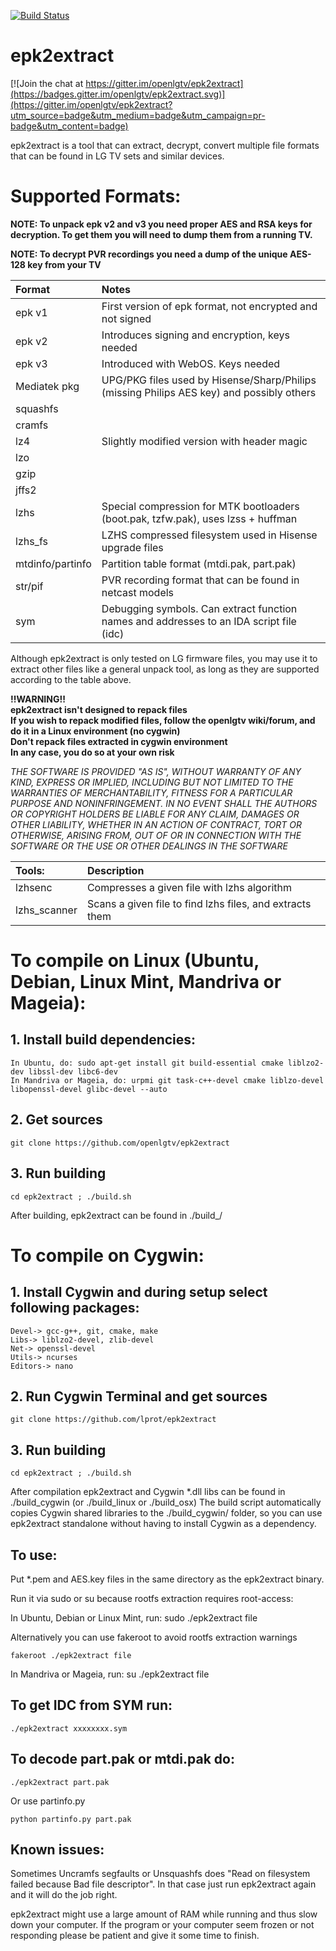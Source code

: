 [![Build Status](https://travis-ci.org/openlgtv/epk2extract.svg?branch=master)](https://travis-ci.org/openlgtv/epk2extract)

epk2extract
===========

[![Join the chat at https://gitter.im/openlgtv/epk2extract](https://badges.gitter.im/openlgtv/epk2extract.svg)](https://gitter.im/openlgtv/epk2extract?utm_source=badge&utm_medium=badge&utm_campaign=pr-badge&utm_content=badge)

epk2extract is a tool that can extract, decrypt, convert multiple file formats that can be found in LG TV sets and similar devices.

Supported Formats:
===========================================
**NOTE: To unpack epk v2 and v3 you need proper AES and RSA keys for decryption. To get them you will need to dump them from a running TV.**

**NOTE: To decrypt PVR recordings you need a dump of the unique AES-128 key from your TV**

| Format	| Notes
| :-----	| :-----
| epk v1	| First version of epk format, not encrypted and not signed
| epk v2	| Introduces signing and encryption, keys needed
| epk v3   	| Introduced with WebOS. Keys needed
| Mediatek pkg | UPG/PKG files used by Hisense/Sharp/Philips (missing Philips AES key) and possibly others
| squashfs	| 
| cramfs	| 
| lz4		| Slightly modified version with header magic
| lzo		| 
| gzip		| 
| jffs2		| 
| lzhs		| Special compression for MTK bootloaders (boot.pak, tzfw.pak), uses lzss + huffman
| lzhs_fs   | LZHS compressed filesystem used in Hisense upgrade files
| mtdinfo/partinfo |  Partition table format (mtdi.pak, part.pak)
| str/pif	| PVR recording format that can be found in netcast models
| sym		| Debugging symbols. Can extract function names and addresses to an IDA script file (idc)

Although epk2extract is only tested on LG firmware files, you may use it to extract other files like a general unpack tool, as long as they are supported according to the table above.

**!!WARNING!!**<br>
**epk2extract isn't designed to repack files**<br>
**If you wish to repack modified files, follow the openlgtv wiki/forum, and do it in a Linux environment (no cygwin)**<br>
**Don't repack files extracted in cygwin environment**<br>
**In any case, you do so at your own risk**<br>

*THE SOFTWARE IS PROVIDED "AS IS", WITHOUT WARRANTY OF ANY KIND,
EXPRESS OR IMPLIED, INCLUDING BUT NOT LIMITED TO THE WARRANTIES
OF MERCHANTABILITY, FITNESS FOR A PARTICULAR PURPOSE AND
NONINFRINGEMENT. IN NO EVENT SHALL THE AUTHORS OR COPYRIGHT
HOLDERS BE LIABLE FOR ANY CLAIM, DAMAGES OR OTHER LIABILITY,
WHETHER IN AN ACTION OF CONTRACT, TORT OR OTHERWISE, ARISING
FROM, OUT OF OR IN CONNECTION WITH THE SOFTWARE OR THE USE OR
OTHER DEALINGS IN THE SOFTWARE*

| Tools:	| Description
| :----		| :----
| lzhsenc	| Compresses a given file with lzhs algorithm
| lzhs_scanner	| Scans a given file to find lzhs files, and extracts them


To compile on Linux (Ubuntu, Debian, Linux Mint, Mandriva or Mageia):
===========================================

## 1. Install build dependencies:

    In Ubuntu, do: sudo apt-get install git build-essential cmake liblzo2-dev libssl-dev libc6-dev
    In Mandriva or Mageia, do: urpmi git task-c++-devel cmake liblzo-devel libopenssl-devel glibc-devel --auto

## 2. Get sources

    git clone https://github.com/openlgtv/epk2extract

## 3. Run building

    cd epk2extract ; ./build.sh

After building, epk2extract can be found in ./build_<platform>/ 


To compile on Cygwin:
=====================

## 1. Install Cygwin and during setup select following packages:

    Devel-> gcc-g++, git, cmake, make
    Libs-> liblzo2-devel, zlib-devel
    Net-> openssl-devel
    Utils-> ncurses
    Editors-> nano

## 2. Run Cygwin Terminal and get sources

    git clone https://github.com/lprot/epk2extract

## 3. Run building
    cd epk2extract ; ./build.sh

After compilation epk2extract and Cygwin *.dll libs can be found in ./build_cygwin (or ./build_linux or ./build_osx)
The build script automatically copies Cygwin shared libraries to the ./build_cygwin/ folder, so you can use epk2extract standalone without having to install Cygwin as a dependency.

## To use:

Put *.pem and AES.key files in the same directory as the epk2extract binary.

Run it via sudo or su because rootfs extraction requires root-access:

In Ubuntu, Debian or Linux Mint, run:
    sudo ./epk2extract file

Alternatively you can use fakeroot to avoid rootfs extraction warnings

    fakeroot ./epk2extract file

In Mandriva or Mageia, run:
    su
    ./epk2extract file

## To get IDC from SYM run:

    ./epk2extract xxxxxxxx.sym
    
## To decode part.pak or mtdi.pak do:

    ./epk2extract part.pak

Or use partinfo.py

    python partinfo.py part.pak

## Known issues:
Sometimes Uncramfs segfaults or Unsquashfs does "Read on filesystem failed because Bad file descriptor".
In that case just run epk2extract again and it will do the job right.

epk2extract might use a large amount of RAM while running and thus slow down your computer.
If the program or your computer seem frozen or not responding please be patient and give it some time to finish.
